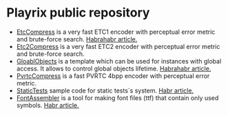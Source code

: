 # Playrix public repository

* [EtcCompress](https://github.com/Playrix/playrix-public/tree/master/EtcCompress) is a very fast ETC1 encoder with perceptual error metric and brute-force search. [Habrahabr article.](https://habrahabr.ru/company/playrix/blog/310484/)
* [Etc2Compress](https://github.com/Playrix/playrix-public/tree/master/Etc2Compress) is a very fast ETC2 encoder with perceptual error metric and brute-force search.
* [GloablObjects](https://github.com/Playrix/playrix-public/tree/master/GlobalObjects) is a template which can be used for instances with global access. It allows to control global objects lifetime. [Habrahabr article.](https://habrahabr.ru/company/playrix/blog/316416/)
* [PvrtcCompress](https://github.com/Playrix/playrix-public/tree/master/PvrtcCompress) is a fast PVRTC 4bpp encoder with perceptual error metric.
* [StaticTests](https://github.com/Playrix/playrix-public/tree/master/StaticTests) sample code for static tests`s system. 
[Habr article.](https://habr.com/ru/company/playrix/blog/452926/)
* [FontAssembler](https://github.com/Playrix/playrix-public/tree/master/font_assembler) is a tool for making font files (ttf) that contain only used symbols. [Habr article.](https://habr.com/ru/company/playrix/blog/648359/)
